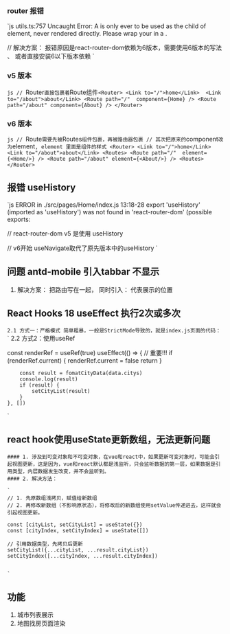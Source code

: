 ### router 报错

`js
utils.ts:757 Uncaught Error: A <Route> is only ever to be used as the child of <Routes> element, never rendered directly. Please wrap your <Route> in a <Routes>.

// 解决方案： 报错原因是react-router-dom依赖为6版本，需要使用6版本的写法 、  或者直接安装6以下版本依赖
`
### v5 版本
`js
// `Router`直接包裹着`Route组件`
<Router>
	<Link to="/">home</Link> 
	<Link to="/about">about</Link>
	<Route path="/"  component={Home} />
	<Route path="/about" component={About} />
</Router>
`
### v6 版本
`js
// `Route`需要先被`Routes`组件包裹，再被路由器包裹
// 其次把原来的`component`改为`element`, element 里面是组件的样式
<Router>
	<Link to="/">home</Link>
	<Link to="/about">about</Link>
	<Routes>
	    <Route path="/"  element={<Home/>} />
	    <Route path="/about" element={<About/>} />
	<Routes>
</Router>
`


## 报错 useHistory

`js
ERROR in ./src/pages/Home/index.js 13:18-28
export 'useHistory' (imported as 'useHistory') was not found in 'react-router-dom' (possible exports: 

// react-router-dom v5 是使用 useHistory 

// v6开始 useNavigate取代了原先版本中的useHistory
`

## 问题 antd-mobile 引入tabbar 不显示
 1. 解决方案： 把路由写在一起， 同时引入<Outlet />： 代表展示的位置

 ## React Hooks 18 useEffect 执行2次或多次
 `
 2.1 方式一：严格模式
	简单粗暴，一般是StrictMode导致的，就是index.js页面的代码：
 `
 `
 2.2 方式2：使用useRef

 const renderRef = useRef(true)
    useEffect(() => {
        // 重要!!!
        if (renderRef.current) {
            renderRef.current = false
            return 
        }

        const result = fomatCityData(data.citys)
        console.log(result)
        if (result) {
            setCityList(result)
        }
    }, [])
 `


## react hook使用useState更新数组，无法更新问题
 	#### 1. 涉及到可变对象和不可变对象，在vue和react中，如果更新可变对象时，可能会引起视图更新，这是因为，vue和react默认都是浅监听，只会监听数据的第一层，如果数据是引用类型，内层数据发生改变，并不会监听到。
	#### 2. 解决方法：

    `
	// 1. 先原数组浅拷贝，赋值给新数组
	// 2. 再修改新数组（不影响原状态），将修改后的新数组使用setValue传递进去，这样就会引起视图更新。

	const [cityList, setCityList] = useState({})
    const [cityIndex, setCityIndex] = useState([])

	// 引用数据类型，先拷贝后更新
	setCityList({...cityList, ...result.cityList})
	setCityIndex([...cityIndex, ...result.cityIndex])


	`


## 功能
1. 城市列表展示
2. 地图找房页面渲染